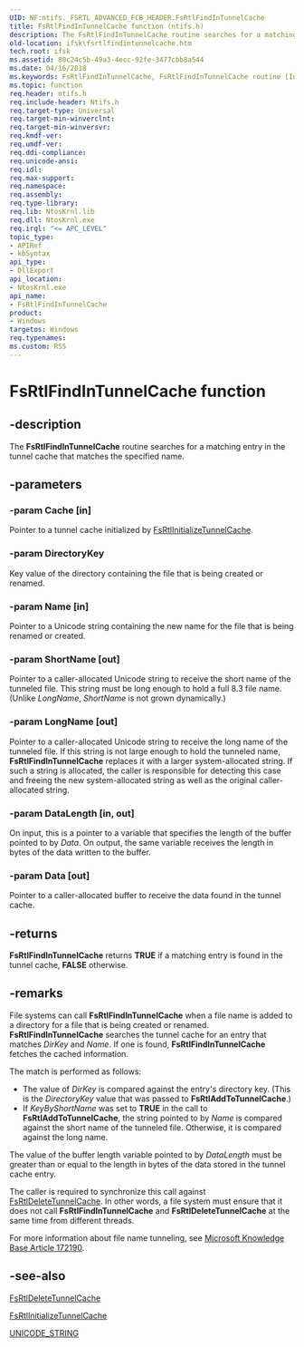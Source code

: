 ```yaml
---
UID: NF:ntifs._FSRTL_ADVANCED_FCB_HEADER.FsRtlFindInTunnelCache
title: FsRtlFindInTunnelCache function (ntifs.h)
description: The FsRtlFindInTunnelCache routine searches for a matching entry in the tunnel cache that matches the specified name.
old-location: ifsk\fsrtlfindintunnelcache.htm
tech.root: ifsk
ms.assetid: 80c24c5b-49a3-4ecc-92fe-3477cbb8a544
ms.date: 04/16/2018
ms.keywords: FsRtlFindInTunnelCache, FsRtlFindInTunnelCache routine [Installable File System Drivers], fsrtlref_ae11e9b8-bc4f-4c56-84a7-8e328e215415.xml, ifsk.fsrtlfindintunnelcache, ntifs/FsRtlFindInTunnelCache
ms.topic: function
req.header: ntifs.h
req.include-header: Ntifs.h
req.target-type: Universal
req.target-min-winverclnt: 
req.target-min-winversvr: 
req.kmdf-ver: 
req.umdf-ver: 
req.ddi-compliance: 
req.unicode-ansi: 
req.idl: 
req.max-support: 
req.namespace: 
req.assembly: 
req.type-library: 
req.lib: NtosKrnl.lib
req.dll: NtosKrnl.exe
req.irql: "<= APC_LEVEL"
topic_type:
- APIRef
- kbSyntax
api_type:
- DllExport
api_location:
- NtosKrnl.exe
api_name:
- FsRtlFindInTunnelCache
product:
- Windows
targetos: Windows
req.typenames: 
ms.custom: RS5
---
```


# FsRtlFindInTunnelCache function


## -description


The <b>FsRtlFindInTunnelCache</b> routine searches for a matching entry in the tunnel cache that matches the specified name.


## -parameters




### -param Cache [in]

Pointer to a tunnel cache initialized by <a href="https://msdn.microsoft.com/library/windows/hardware/ff546153">FsRtlInitializeTunnelCache</a>.


### -param DirectoryKey

<p>Key value of the directory containing the file that is being created or renamed.</p>


### -param Name [in]

Pointer to a Unicode string containing the new name for the file that is being renamed or created.


### -param ShortName [out]

Pointer to a caller-allocated Unicode string to receive the short name of the tunneled file. This string must be long enough to hold a full 8.3 file name. (Unlike <i>LongName</i>, <i>ShortName</i> is not grown dynamically.)


### -param LongName [out]

Pointer to a caller-allocated Unicode string to receive the long name of the tunneled file. If this string is not large enough to hold the tunneled name, <b>FsRtlFindInTunnelCache</b> replaces it with a larger system-allocated string. If such a string is allocated, the caller is responsible for detecting this case and freeing the new system-allocated string as well as the original caller-allocated string.


### -param DataLength [in, out]

On input, this is a pointer to a variable that specifies the length of the buffer pointed to by <i>Data</i>. On output, the same variable receives the length in bytes of the data written to the buffer.


### -param Data [out]

Pointer to a caller-allocated buffer to receive the data found in the tunnel cache. 


## -returns



<b>FsRtlFindInTunnelCache</b> returns <b>TRUE</b> if a matching entry is found in the tunnel cache, <b>FALSE</b> otherwise.




## -remarks



File systems can call <b>FsRtlFindInTunnelCache</b> when a file name is added to a directory for a file that is being created or renamed. <b>FsRtlFindInTunnelCache</b> searches the tunnel cache for an entry that matches <i>DirKey</i> and <i>Name</i>. If one is found, <b>FsRtlFindInTunnelCache</b> fetches the cached information.

The match is performed as follows:

<ul>
<li>
The value of <i>DirKey</i> is compared against the entry's directory key. (This is the <i>DirectoryKey</i> value that was passed to <b>FsRtlAddToTunnelCache</b>.)

</li>
<li>
If <i>KeyByShortName</i> was set to <b>TRUE</b> in the call to <b>FsRtlAddToTunnelCache</b>, the string pointed to by <i>Name</i> is compared against the short name of the tunneled file. Otherwise, it is compared against the long name.

</li>
</ul>
The value of the buffer length variable pointed to by <i>DataLength</i> must be greater than or equal to the length in bytes of the data stored in the tunnel cache entry.

The caller is required to synchronize this call against <a href="https://msdn.microsoft.com/library/windows/hardware/ff545863">FsRtlDeleteTunnelCache</a>. In other words, a file system must ensure that it does not call <b>FsRtlFindInTunnelCache</b> and <b>FsRtlDeleteTunnelCache</b> at the same time from different threads. 

For more information about file name tunneling, see <a href="https://go.microsoft.com/fwlink/p/?linkid=3100&id=172190">Microsoft Knowledge Base Article 172190</a>.




## -see-also




<a href="https://msdn.microsoft.com/library/windows/hardware/ff545863">FsRtlDeleteTunnelCache</a>



<a href="https://msdn.microsoft.com/library/windows/hardware/ff546153">FsRtlInitializeTunnelCache</a>



<a href="https://docs.microsoft.com/windows/desktop/api/ntdef/ns-ntdef-_unicode_string">UNICODE_STRING</a>
 

 

